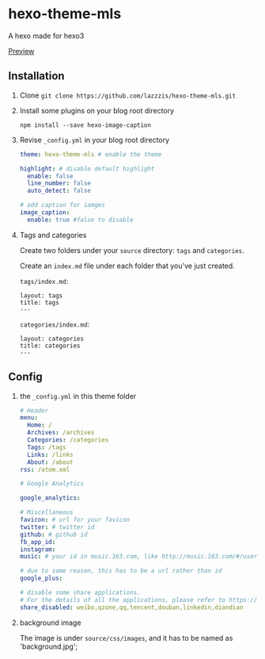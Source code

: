 # hexo-theme-mls

A hexo made for hexo3

[Preview](https://lazzzis.github.io)

## Installation

1. Clone
   `git clone https://github.com/lazzzis/hexo-theme-mls.git`

2. Install some plugins on your blog root directory

   `npm install --save hexo-image-caption`

3. Revise `_config.yml` in your blog root directory

   ```yaml
   theme: hexo-theme-mls # enable the theme

   highlight: # disable default highlight
     enable: false
     line_number: false
     auto_detect: false

   # add caption for iamges
   image_caption:
     enable: true #false to disable
   ```

4. Tags and categories

   Create two folders under your `source` directory: `tags` and `categories`.

   Create an `index.md` file under each folder that you've just created.

   `tags/index.md`:

   ```
   layout: tags
   title: tags
   ---
   ```

   `categories/index.md`:

   ```
   layout: categories
   title: categories
   ---
   ```

## Config

1. the `_config.yml` in this theme folder

   ```yaml
   # Header
   menu:
     Home: /
     Archives: /archives
     Categories: /categories
     Tags: /tags
     Links: /links
     About: /about
   rss: /atom.xml

   # Google Analytics

   google_analytics:

   # Miscellaneous
   favicon: # url for your favicon
   twitter: # twitter id
   github: # github id
   fb_app_id:
   instagram:
   music: # your id in music.163.com, like http://music.163.com/#/user/home?id=...

   # due to some reason, this has to be a url rather than id
   google_plus:

   # disable some share applications.
   # For the details of all the applications, please refer to https://github.com/overtrue/share.js
   share_disabled: weibo,qzone,qq,tencent,douban,linkedin,diandian
   ```

2. background image

   The image is under `source/css/images`, and it has to be named as 'background.jpg';
